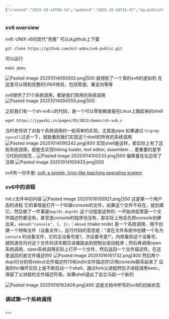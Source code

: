 ```yaml
---
{"created":"2025-10-14T09:14","updated":"2025-10-16T16:47","dg-publish":true,"permalink":"/Operating System/NJU OS Operating System Design and Implementation/Lecture 18 xv6代码导读/","dgPassFrontmatter":true,"noteIcon":""}
---
```


### xv6 overview
xv6: UNIX v6的现代"克隆"
可以从github上下载
```shell
git clone https://github.com/mit-pdos/xv6-public.git
```

可以运行
```shell
make qemu
```

![Pasted image 20251014093502.png|500](/img/user/accessory/Pasted%20image%2020251014093502.png)
就得到了一个真的xv6的虚拟机
在这里可以得到完整的UNIX体验，包括管道，重定向等等

xv6提供了21个系统调用，都是我们常用的系统调用
![Pasted image 20251014094550.png|500](/img/user/accessory/Pasted%20image%2020251014094550.png)

之前我们有一个sh-xv6.c的代码，是一个可以零依赖直接在Linux上跑起来的shell
```shell
wget https://jyywiki.cn/pages/OS/2022/demos/sh-xv6.c
```
当时老师讲了对各个系统调用的一些简单的实现，尤其是pipe
如果通过`:%!grep syscall`过滤一下，就能看到我们实现这个shell的所有的系统调用
![Pasted image 20251014095242.png|400](/img/user/accessory/Pasted%20image%2020251014095242.png)
实现shell是这样，那实际上有了这些系统调用，就能去实现linking loader, text editor, assembler....
更重要的是学习代码的规范...
![Pasted image 20251014100233.png|500](/img/user/accessory/Pasted%20image%2020251014100233.png)
偏移量在左边写了注释
![Pasted image 20251014100433.png|500](/img/user/accessory/Pasted%20image%2020251014100433.png)

xv6有一份手册: [xv6: a simple, Unix-like teaching operating system](https://jyywiki.cn/pages/OS/manuals/xv6-riscv-rev2.pdf)

### xv6中的进程
init.c文件中的内容
![Pasted image 20251016155921.png|350](/img/user/accessory/Pasted%20image%2020251016155921.png)
这是第一个用户态的进程
它的事情是打开一个叫做console的文件，如果这个文件不存在，就创建它。然后做了一件事是`dup(0),dup(0)`
这个过程是这样的:
一开始进程里面一个文件描述符都没有，甚至连console的程序也没有，那实际上他会先把console创建出来，`mknod("console", 1, 1);`：`mknod` (make node) 是一个系统调用，用于创建一个特殊文件（设备文件）。这行代码的意思是：“请在文件系统中创建一个名为 `console` 的设备文件，它的主设备号是1，次设备号是1”。内核看到这个设备号，就知道任何对这个文件的读写都应该被路由到控制台驱动程序；然后再调用open系统调用，open系统调用实际上打开一个文件，然后返回一个文件描述符，在这里返回的是文件描述符0
![Pasted image 20251016161732.png|400](/img/user/accessory/Pasted%20image%2020251016161732.png)
然后两个dup(0)分别将stdout文件描述符(1)和stdin文件描述符(2)和console联系起来了
后面的for循环实际上是不断启动一个shell，通过fork父进程然后子进程调用exec，保留了父进程的文件描述符表。如果shell退出了会立马起一个新的

![Pasted image 20251016163409.png|400](/img/user/accessory/Pasted%20image%2020251016163409.png)
这是文档中所写的xv6的初始状态

### 调试第一个系统调用
。。。
